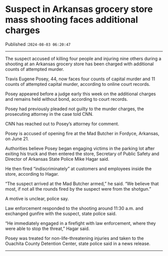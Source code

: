 # Suspect in Arkansas grocery store mass shooting faces additional charges

Published :`2024-08-03 06:20:47`

---

The suspect accused of killing four people and injuring nine others during a shooting at an Arkansas grocery store has been charged with additional counts of attempted murder.

Travis Eugene Posey, 44, now faces four counts of capital murder and 11 counts of attempted capital murder, according to online court records.

Posey appeared before a judge early this week on the additional charges and remains held without bond, according to court records.

Posey had previously pleaded not guilty to the murder charges, the prosecuting attorney in the case told CNN.

CNN has reached out to Posey’s attorney for comment.

Posey is accused of opening fire at the Mad Butcher in Fordyce, Arkansas, on June 21.

Authorities believe Posey began engaging victims in the parking lot after exiting his truck and then entered the store, Secretary of Public Safety and Director of Arkansas State Police Mike Hagar said.

He then fired “indiscriminately” at customers and employees inside the store, according to Hagar.

“The suspect arrived at the Mad Butcher armed,” he said. “We believe that most, if not all the rounds fired by the suspect were from the shotgun.”

A motive is unclear, police say.

Law enforcement responded to the shooting around 11:30 a.m. and exchanged gunfire with the suspect, state police said.

“He immediately engaged in a firefight with law enforcement, where they were able to stop the threat,” Hagar said.

Posey was treated for non-life-threatening injuries and taken to the Ouachita County Detention Center, state police said in a news release.

---

